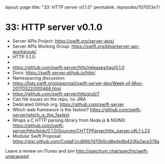 layout: page
title: "33: HTTP server v0.1.0"
permalink: /episodes/107053e7/

# 33: HTTP server v0.1.0

- Server APIs Project: https://swift.org/server-apis/
- Server APIs Working Group: https://swift.org/blog/server-api-workgroup/
- HTTP 0.1.0:
 - 
 - https://github.com/swift-server/http/releases/tag/0.1.0
 - Docs: https://swift-server.github.io/http/
- Namespacing discussion:
 - https://lists.swift.org/pipermail/swift-server-dev/Week-of-Mon-20170522/000466.html
 - https://github.com/swift-server/http/pull/7
- Can file issues on the repo, no JIRA
- Dedicated GitHub org: https://github.com/swift-server
- Which web framework is the fastest? https://github.com/swift-server/which_is_the_fastest
- Wraps a C HTTP parsing library from Node.js & NGINX: https://github.com/swift-server/http/blob/0.1.0/Sources/CHTTPParser/http_parser.c#L1-L23
- Modular Swift Proposal: https://gist.github.com/CodaFi/cd66b7d70b5cd8e4e8b433fa2ace378a

Leave a review on iTunes and join http://spectrum.chat/specfm/swift-unwrapped
